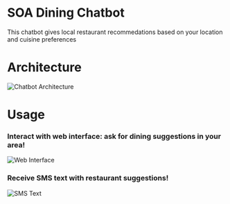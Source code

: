 # SOA Dining Chatbot
This chatbot gives local restaurant recommedations based on your location and cuisine preferences

# Architecture
![Chatbot Architecture](https://coms-6998-hw-1-jaz2130.s3.amazonaws.com/Screen+Shot+2020-02-24+at+8.07.52+PM.png)

# Usage
### Interact with web interface: ask for dining suggestions in your area!
![Web Interface](https://coms-6998-hw-1-jaz2130.s3.amazonaws.com/Screen+Shot+2020-03-22+at+8.09.11+PM.png)

### Receive SMS text with restaurant suggestions!
![SMS Text](https://coms-6998-hw-1-jaz2130.s3.amazonaws.com/Screen+Shot+2020-03-22+at+8.03.42+PM.png)
